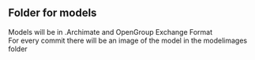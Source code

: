 ## Folder for models
Models will be in .Archimate and OpenGroup Exchange Format  
For every commit there will be an image of the model in the modelimages folder
